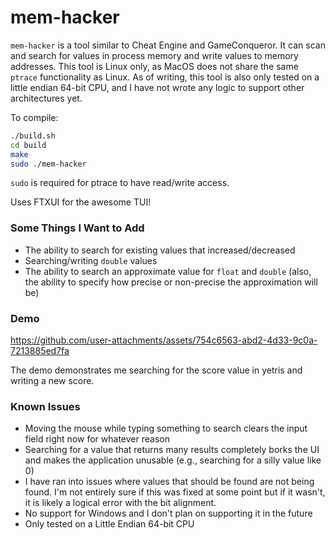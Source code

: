# mem-hacker

`mem-hacker` is a tool similar to Cheat Engine and GameConqueror. It can scan and search for values in process memory and write values to memory addresses. This tool is Linux only, as MacOS does not share the same `ptrace` functionality as Linux. As of writing, this tool is also only tested on a little endian 64-bit CPU, and I have not wrote any logic to support other architectures yet.

To compile:
```bash
./build.sh
cd build
make
sudo ./mem-hacker
```

`sudo` is required for ptrace to have read/write access.

Uses FTXUI for the awesome TUI!

### Some Things I Want to Add

* The ability to search for existing values that increased/decreased
* Searching/writing `double` values
* The ability to search an approximate value for `float` and `double` (also, the ability to specify how precise or non-precise the approximation will be)

### Demo

https://github.com/user-attachments/assets/754c6563-abd2-4d33-9c0a-7213885ed7fa

The demo demonstrates me searching for the score value in yetris and writing a new score.


### Known Issues

* Moving the mouse while typing something to search clears the input field right now for whatever reason
* Searching for a value that returns many results completely borks the UI and makes the application unusable (e.g., searching for a silly value like 0)
* I have ran into issues where values that should be found are not being found. I'm not entirely sure if this was fixed at some point but if it wasn't, it is likely a logical error with the bit alignment.
* No support for Windows and I don't plan on supporting it in the future
* Only tested on a Little Endian 64-bit CPU
